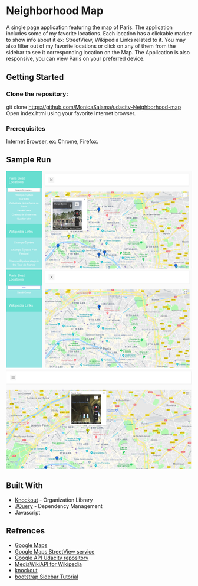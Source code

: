 # Neighborhood Map

A single page application featuring the map of Paris.
The application includes some of my favorite locations.
Each location has a clickable marker to show info about it ex: StreetView, Wikipedia Links related to it.
You may also filter out of my favorite locations or click on any of them from the sidebar to see it corresponding location on the Map.
The Application is also responsive, you can view Paris on your preferred device.


## Getting Started

### Clone the repository:
git clone https://github.com/MonicaSalama/udacity-Neighborhood-map
Open index.html using your favorite Internet browser.


### Prerequisites

Internet Browser, ex: Chrome, Firefox.


## Sample Run

![Alt text](SampleRun/1.png?raw=true)
![Alt text](SampleRun/2.png?raw=true)
![Alt text](SampleRun/3.png?raw=true)


## Built With

* [Knockout](http://knockoutjs.com/) - Organization Library
* [JQuery](https://jquery.com/) - Dependency Management
* Javascript


## Refrences

* [Google Maps ](https://developers.google.com/maps/documentation/)
* [Google Maps StreetView service](https://developers.google.com/maps/documentation/javascript/streetview)
* [Google API Udacity repository](https://github.com/udacity/ud864)
* [MediaWikiAPI for Wikipedia](https://www.mediawiki.org/wiki/API:Main_page)
* [knockout](http://knockoutjs.com/documentation/introduction.html)
* [bootstrap Sidebar Tutorial](https://bootstrapious.com/p/bootstrap-sidebar)
